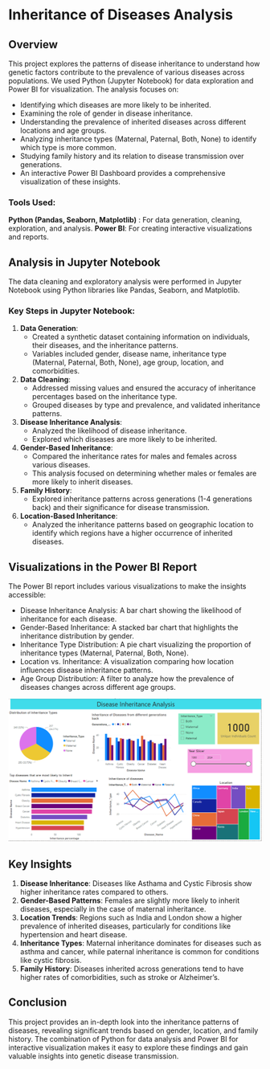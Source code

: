 # Inheritance of Diseases Analysis

## Overview
This project explores the patterns of disease inheritance to understand how genetic factors contribute to the prevalence of various diseases across populations. We used Python (Jupyter Notebook) for data exploration and Power BI for visualization. The analysis focuses on:
 - Identifying which diseases are more likely to be inherited.
 - Examining the role of gender in disease inheritance.
 - Understanding the prevalence of inherited diseases across different locations and age groups.
 - Analyzing inheritance types (Maternal, Paternal, Both, None) to identify which type is more common.
 - Studying family history and its relation to disease transmission over generations.
 - An interactive Power BI Dashboard provides a comprehensive visualization of these insights.

### Tools Used:
**Python (Pandas, Seaborn, Matplotlib)** : For data generation, cleaning, exploration, and analysis.
**Power BI**: For creating interactive visualizations and reports.

## Analysis in Jupyter Notebook
The data cleaning and exploratory analysis were performed in Jupyter Notebook using Python libraries like Pandas, Seaborn, and Matplotlib.

### Key Steps in Jupyter Notebook:
1. **Data Generation**: 
    - Created a synthetic dataset containing information on individuals, their diseases, and the inheritance patterns.
    - Variables included gender, disease name, inheritance type (Maternal, Paternal, Both, None), age group, location, and comorbidities.
2. **Data Cleaning**:
    - Addressed missing values and ensured the accuracy of inheritance percentages based on the inheritance type.
    - Grouped diseases by type and prevalence, and validated inheritance patterns.
3. **Disease Inheritance Analysis**:
    - Analyzed the likelihood of disease inheritance.
    - Explored which diseases are more likely to be inherited.
4. **Gender-Based Inheritance**:
    - Compared the inheritance rates for males and females across various diseases.
    - This analysis focused on determining whether males or females are more likely to inherit diseases.
5. **Family History**:
    - Explored inheritance patterns across generations (1-4 generations back) and their significance for disease transmission.
6. **Location-Based Inheritance**:
    - Analyzed the inheritance patterns based on geographic location to identify which regions have a higher occurrence of inherited diseases.

## Visualizations in the Power BI Report
The Power BI report includes various visualizations to make the insights accessible:
 - Disease Inheritance Analysis: A bar chart showing the likelihood of inheritance for each disease.
 - Gender-Based Inheritance: A stacked bar chart that highlights the inheritance distribution by gender.
 - Inheritance Type Distribution: A pie chart visualizing the proportion of inheritance types (Maternal, Paternal, Both, None).
 - Location vs. Inheritance: A visualization comparing how location influences disease inheritance patterns.
 - Age Group Distribution: A filter to analyze how the prevalence of diseases changes across different age groups.

![Inheritance of Diseases report img.png](https://github.com/Ramya-korupolu/Inheritance-of-Diseases/blob/main/Inheritance%20of%20Diseases%20report%20img.png)

## Key Insights
1. **Disease Inheritance**: Diseases like Asthama and Cystic Fibrosis show higher inheritance rates compared to others.
2. **Gender-Based Patterns**: Females are slightly more likely to inherit diseases, especially in the case of maternal inheritance.
3. **Location Trends**: Regions such as India and London show a higher prevalence of inherited diseases, particularly for conditions like hypertension and heart disease.
4. **Inheritance Types**: Maternal inheritance dominates for diseases such as asthma and cancer, while paternal inheritance is common for conditions like cystic fibrosis.
5. **Family History**: Diseases inherited across generations tend to have higher rates of comorbidities, such as stroke or Alzheimer’s.



## Conclusion
This project provides an in-depth look into the inheritance patterns of diseases, revealing significant trends based on gender, location, and family history. The combination of Python for data analysis and Power BI for interactive visualization makes it easy to explore these findings and gain valuable insights into genetic disease transmission.


